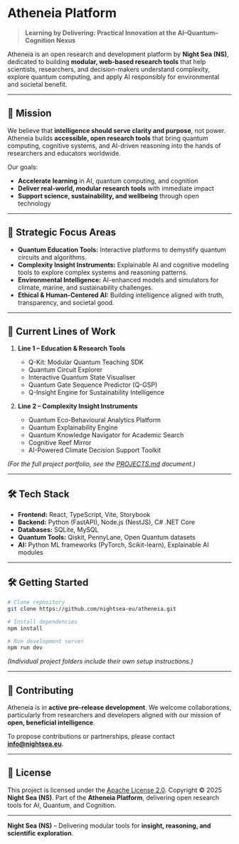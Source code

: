 # Atheneia Platform

> **Learning by Delivering: Practical Innovation at the AI–Quantum–Cognition Nexus**

Atheneia is an open research and development platform by **Night Sea (NS)**, dedicated to building **modular, web-based research tools** that help scientists, researchers, and decision-makers understand complexity, explore quantum computing, and apply AI responsibly for environmental and societal benefit.

---

## 🌌 Mission

We believe that **intelligence should serve clarity and purpose**, not power.
Atheneia builds **accessible, open research tools** that bring quantum computing, cognitive systems, and AI-driven reasoning into the hands of researchers and educators worldwide.

Our goals:

* **Accelerate learning** in AI, quantum computing, and cognition
* **Deliver real-world, modular research tools** with immediate impact
* **Support science, sustainability, and wellbeing** through open technology

---

## 🌭 Strategic Focus Areas

* **Quantum Education Tools:** Interactive platforms to demystify quantum circuits and algorithms.
* **Complexity Insight Instruments:** Explainable AI and cognitive modeling tools to explore complex systems and reasoning patterns.
* **Environmental Intelligence:** AI-enhanced models and simulators for climate, marine, and sustainability challenges.
* **Ethical & Human-Centered AI:** Building intelligence aligned with truth, transparency, and societal good.

---

## 🚀 Current Lines of Work

1. **Line 1 – Education & Research Tools**

   * Q-Kit: Modular Quantum Teaching SDK
   * Quantum Circuit Explorer
   * Interactive Quantum State Visualiser
   * Quantum Gate Sequence Predictor (Q-GSP)
   * Q-Insight Engine for Sustainability Intelligence

2. **Line 2 – Complexity Insight Instruments**

   * Quantum Eco-Behavioural Analytics Platform
   * Quantum Explainability Engine
   * Quantum Knowledge Navigator for Academic Search
   * Cognitive Reef Mirror
   * AI-Powered Climate Decision Support Toolkit

*(For the full project portfolio, see the [PROJECTS.md](./PROJECTS.md) document.)*

---

## 🛠️ Tech Stack

* **Frontend:** React, TypeScript, Vite, Storybook
* **Backend:** Python (FastAPI), Node.js (NestJS), C# .NET Core
* **Databases:** SQLite, MySQL
* **Quantum Tools:** Qiskit, PennyLane, Open Quantum datasets
* **AI:** Python ML frameworks (PyTorch, Scikit-learn), Explainable AI modules

---

## 🛠️ Getting Started

```bash
# Clone repository
git clone https://github.com/nightsea-eu/atheneia.git

# Install dependencies
npm install

# Run development server
npm run dev
```

*(Individual project folders include their own setup instructions.)*

---

## 🤝 Contributing

Atheneia is in **active pre-release development**.
We welcome collaborations, particularly from researchers and developers aligned with our mission of **open, beneficial intelligence**.

To propose contributions or partnerships, please contact **[info@nightsea.eu](mailto:info@nightsea.eu)**.

---

## 📜 License

This project is licensed under the [Apache License 2.0](./LICENSE).
Copyright © 2025 **Night Sea (NS)**.
Part of the **Atheneia Platform**, delivering open research tools for AI, Quantum, and Cognition.

---

**Night Sea (NS)** – Delivering modular tools for **insight, reasoning, and scientific exploration**.

